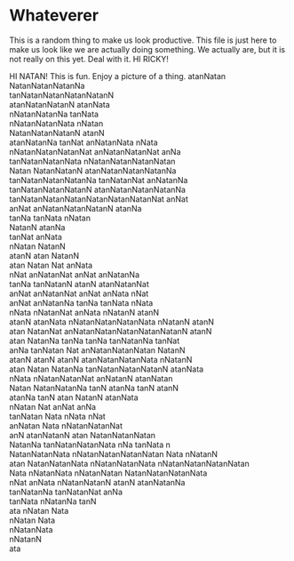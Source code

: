 Whateverer
==========

This is a random thing to make us look productive.
This file is just here to make us look like we are actually doing something.
We actually are, but it is not really on this yet.
Deal with it.
HI RICKY!


HI NATAN!
This is fun.
Enjoy a picture of a thing.
atanNatan                                         
                                  NatanNatanNatanNa                                     
                              tanNatanNatanNatanNatanN                                  
                      atanNatanNatanN           atanNata                                
                   nNatanNatanNa                  tanNata                               
                 nNatanNatanNata                   nNatan                               
                 NatanNatanNatanN                   atanN                               
                 atanNatanNa tanNat    anNatanNata  nNata                               
                 nNatanNatanNatanNat anNatanNatanNat anNa                               
                 tanNatanNatanNata  nNatanNatanNatanNatan                               
                Natan  NatanNatanN  atanNatanNatanNatanNa                               
               tanNatanNatanNatanNa tanNatanNat anNatanNa                               
              tanNatanNatanNatanN   atanNatanNatanNatanNa                               
             tanNatanNatanNatanNatanNatanNatanNat  anNat                                
            anNat          anNatanNatanNatanN     atanNa                                
           tanNa                      tanNata     nNatan                                
          NatanN                                 atanNa                                 
         tanNat                                 anNata                                  
        nNatan                                  NatanN                                  
        atanN                      atan        NatanN                                   
        atan                      Natan Nat   anNata                                    
        nNat                      anNatanNat  anNat                         anNatanNa   
       tanNa                      tanNatanN  atanN                        atanNatanNat  
       anNat                     anNatanNat anNat                       anNata    nNat  
       anNat                     anNatanNa  tanNa                     tanNata    nNata  
       nNata                    nNatanNat  anNata                   nNatanN     atanN   
       atanN                    atanNata   nNatanNatanNatanNata   nNatanN     atanN     
        atan                   NatanNat    anNatanNatanNatanNatanNatanN      atanN      
        atan                   NatanNa     tanNa   tanNa   tanNatanNa      tanNat       
        anNa                  tanNatan      Nat   anNatanNatanNatan      NatanN         
        atanN               atanN atanN         atanNatanNatanNata     nNatanN          
         atan             Natan  NatanNa         tanNatanNatanNatanN   atanNata         
         nNata            nNatanNatanNat                     anNatanN    atanNatan      
          Natan            NatanNatanNa              tanN       atanNa  tanN atanN      
          atanNa              tanN                   atan        NatanN  atanNata       
           nNatan                                Nat              anNat    anNa         
            tanNatan                            Nata              nNata     nNat        
               anNatan                          Nata              nNatanNatanNat        
     anN        atanNatanN                       atan           NatanNatanNatan         
    NatanNa    tanNatanNatanNata                  nNa         tanNata    n              
    NatanNatanNata nNatanNatanNatanNatan           Nata    nNatanN                      
    atan NatanNatanNata    nNatanNatanNata nNatanNatanNatanNatan                        
     Nata  nNatanNata         nNatanNatan NatanNatanNatanNata                           
      nNat   anNata         nNatanNatanN atanN atanNatanNa                              
       tanNatanNa           tanNatanNat  anNa                                           
        tanNata              nNatanNa   tanN                                            
          ata                nNatan    Nata                                             
                              nNatan  Nata                                              
                               nNatanNata                                               
                                 nNatanN                                                
                                   ata     
